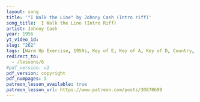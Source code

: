 ```yaml
---
layout: song
title: '"I Walk the Line" by Johnny Cash (Intro riff)'
song_title:  I Walk the Line (Intro Riff)
artist: Johnny Cash
year: 1956
yt_video_id:
slug: "262"
tags: [Warm Up Exercise, 1950s, Key of E, Key of A, Key of D, Country, Walking Bass Lines]
redirect_to:
  - /lessons/6
#pdf_version: v2
pdf_version: copyright
pdf_numpages: 5
patreon_lesson_available: true
patreon_lesson_url: https://www.patreon.com/posts/30878699
---
```

